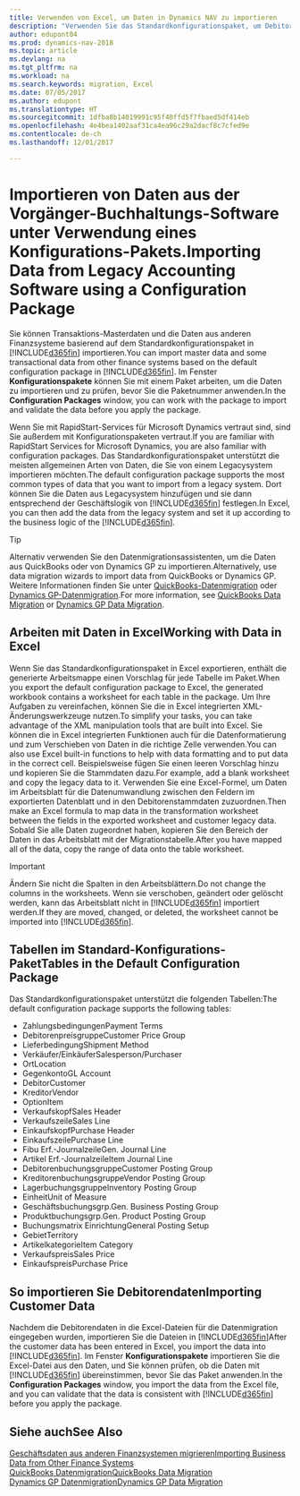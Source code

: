 ```yaml
---
title: Verwenden von Excel, um Daten in Dynamics NAV zu importieren
description: "Verwenden Sie das Standardkonfigurationspaket, um Debitorendaten in Excel hinzuzufügen und Daten nach Dynamics NAV zu importieren."
author: edupont04
ms.prod: dynamics-nav-2018
ms.topic: article
ms.devlang: na
ms.tgt_pltfrm: na
ms.workload: na
ms.search.keywords: migration, Excel
ms.date: 07/05/2017
ms.author: edupont
ms.translationtype: HT
ms.sourcegitcommit: 1dfba8b14019991c95f40ffd5f7fbaed5df414eb
ms.openlocfilehash: 4e4bea1402aaf31ca4ea96c29a2dacf8c7cfed9e
ms.contentlocale: de-ch
ms.lasthandoff: 12/01/2017

---
```

# <a name="importing-data-from-legacy-accounting-software-using-a-configuration-package"></a><span data-ttu-id="7d096-103">Importieren von Daten aus der Vorgänger-Buchhaltungs-Software unter Verwendung eines Konfigurations-Pakets.</span><span class="sxs-lookup"><span data-stu-id="7d096-103">Importing Data from Legacy Accounting Software using a Configuration Package</span></span>
<span data-ttu-id="7d096-104">Sie können Transaktions-Masterdaten und die Daten aus anderen Finanzsysteme basierend auf dem Standardkonfigurationspaket in [!INCLUDE[d365fin](includes/d365fin_md.md)] importieren.</span><span class="sxs-lookup"><span data-stu-id="7d096-104">You can import master data and some transactional data from other finance systems based on the default configuration package in [!INCLUDE[d365fin](includes/d365fin_md.md)].</span></span> <span data-ttu-id="7d096-105">Im Fenster **Konfigurationspakete** können Sie mit einem Paket arbeiten, um die Daten zu importieren und zu prüfen, bevor Sie die Paketnummer anwenden.</span><span class="sxs-lookup"><span data-stu-id="7d096-105">In the **Configuration Packages** window, you can work with the package to import and validate the data before you apply the package.</span></span>  

<span data-ttu-id="7d096-106">Wenn Sie mit RapidStart-Services für Microsoft Dynamics vertraut sind, sind Sie außerdem mit Konfigurationspaketen vertraut.</span><span class="sxs-lookup"><span data-stu-id="7d096-106">If you are familiar with RapidStart Services for Microsoft Dynamics, you are also familiar with configuration packages.</span></span> <span data-ttu-id="7d096-107">Das Standardkonfigurationspaket unterstützt die meisten allgemeinen Arten von Daten, die Sie von einem Legacysystem importieren möchten.</span><span class="sxs-lookup"><span data-stu-id="7d096-107">The default configuration package supports the most common types of data that you want to import from a legacy system.</span></span> <span data-ttu-id="7d096-108">Dort können Sie die Daten aus Legacysystem hinzufügen und sie dann entsprechend der Geschäftslogik von [!INCLUDE[d365fin](includes/d365fin_md.md)] festlegen.</span><span class="sxs-lookup"><span data-stu-id="7d096-108">In Excel, you can then add the data from the legacy system and set it up according to the business logic of the [!INCLUDE[d365fin](includes/d365fin_md.md)].</span></span>  

> [!TIP]  
>   <span data-ttu-id="7d096-109">Alternativ verwenden Sie den Datenmigrationsassistenten, um die Daten aus QuickBooks oder von Dynamics GP zu importieren.</span><span class="sxs-lookup"><span data-stu-id="7d096-109">Alternatively, use data migration wizards to import data from QuickBooks or Dynamics GP.</span></span> <span data-ttu-id="7d096-110">Weitere Informationen finden Sie unter [QuickBooks-Datenmigration](ui-extensions-quickbooks-data-migration.md) oder [Dynamics GP-Datenmigration](ui-extensions-dynamicsgp-data-migration.md).</span><span class="sxs-lookup"><span data-stu-id="7d096-110">For more information, see [QuickBooks Data Migration](ui-extensions-quickbooks-data-migration.md) or [Dynamics GP Data Migration](ui-extensions-dynamicsgp-data-migration.md).</span></span>  

## <a name="working-with-data-in-excel"></a><span data-ttu-id="7d096-111">Arbeiten mit Daten in Excel</span><span class="sxs-lookup"><span data-stu-id="7d096-111">Working with Data in Excel</span></span>
<span data-ttu-id="7d096-112">Wenn Sie das Standardkonfigurationspaket in Excel exportieren, enthält die generierte Arbeitsmappe einen Vorschlag für jede Tabelle im Paket.</span><span class="sxs-lookup"><span data-stu-id="7d096-112">When you export the default configuration package to Excel, the generated workbook contains a worksheet for each table in the package.</span></span> <span data-ttu-id="7d096-113">Um Ihre Aufgaben zu vereinfachen, können Sie die in Excel integrierten XML-Änderungswerkzeuge nutzen.</span><span class="sxs-lookup"><span data-stu-id="7d096-113">To simplify your tasks, you can take advantage of the XML manipulation tools that are built into Excel.</span></span> <span data-ttu-id="7d096-114">Sie können die in Excel integrierten Funktionen auch für die Datenformatierung und zum Verschieben von Daten in die richtige Zelle verwenden.</span><span class="sxs-lookup"><span data-stu-id="7d096-114">You can also use Excel built-in functions to help with data formatting and to put data in the correct cell.</span></span> <span data-ttu-id="7d096-115">Beispielsweise fügen Sie einen leeren Vorschlag hinzu und kopieren Sie die Stammdaten dazu.</span><span class="sxs-lookup"><span data-stu-id="7d096-115">For example, add a blank worksheet and copy the legacy data to it.</span></span> <span data-ttu-id="7d096-116">Verwenden Sie eine Excel-Formel, um Daten im Arbeitsblatt für die Datenumwandlung zwischen den Feldern im exportierten Datenblatt und in den Debitorenstammdaten zuzuordnen.</span><span class="sxs-lookup"><span data-stu-id="7d096-116">Then make an Excel formula to map data in the transformation worksheet between the fields in the exported worksheet and customer legacy data.</span></span> <span data-ttu-id="7d096-117">Sobald Sie alle Daten zugeordnet haben, kopieren Sie den Bereich der Daten in das Arbeitsblatt mit der Migrationstabelle.</span><span class="sxs-lookup"><span data-stu-id="7d096-117">After you have mapped all of the data, copy the range of data onto the table worksheet.</span></span>  

> [!IMPORTANT]  
>  <span data-ttu-id="7d096-118">Ändern Sie nicht die Spalten in den Arbeitsblättern.</span><span class="sxs-lookup"><span data-stu-id="7d096-118">Do not change the columns in the worksheets.</span></span> <span data-ttu-id="7d096-119">Wenn sie verschoben, geändert oder gelöscht werden, kann das Arbeitsblatt nicht in [!INCLUDE[d365fin](includes/d365fin_md.md)] importiert werden.</span><span class="sxs-lookup"><span data-stu-id="7d096-119">If they are moved, changed, or deleted, the worksheet cannot be imported into [!INCLUDE[d365fin](includes/d365fin_md.md)].</span></span>

## <a name="tables-in-the-default-configuration-package"></a><span data-ttu-id="7d096-120">Tabellen im Standard-Konfigurations-Paket</span><span class="sxs-lookup"><span data-stu-id="7d096-120">Tables in the Default Configuration Package</span></span>
<span data-ttu-id="7d096-121">Das Standardkonfigurationspaket unterstützt die folgenden Tabellen:</span><span class="sxs-lookup"><span data-stu-id="7d096-121">The default configuration package supports the following tables:</span></span>

-   <span data-ttu-id="7d096-122">Zahlungsbedingungen</span><span class="sxs-lookup"><span data-stu-id="7d096-122">Payment Terms</span></span>
-   <span data-ttu-id="7d096-123">Debitorenpreisgruppe</span><span class="sxs-lookup"><span data-stu-id="7d096-123">Customer Price Group</span></span>
-   <span data-ttu-id="7d096-124">Lieferbedingung</span><span class="sxs-lookup"><span data-stu-id="7d096-124">Shipment Method</span></span>
-   <span data-ttu-id="7d096-125">Verkäufer/Einkäufer</span><span class="sxs-lookup"><span data-stu-id="7d096-125">Salesperson/Purchaser</span></span>
-   <span data-ttu-id="7d096-126">Ort</span><span class="sxs-lookup"><span data-stu-id="7d096-126">Location</span></span>
-   <span data-ttu-id="7d096-127">Gegenkonto</span><span class="sxs-lookup"><span data-stu-id="7d096-127">GL Account</span></span>
-   <span data-ttu-id="7d096-128">Debitor</span><span class="sxs-lookup"><span data-stu-id="7d096-128">Customer</span></span>
-   <span data-ttu-id="7d096-129">Kreditor</span><span class="sxs-lookup"><span data-stu-id="7d096-129">Vendor</span></span>
-   <span data-ttu-id="7d096-130">Option</span><span class="sxs-lookup"><span data-stu-id="7d096-130">Item</span></span>
-   <span data-ttu-id="7d096-131">Verkaufskopf</span><span class="sxs-lookup"><span data-stu-id="7d096-131">Sales Header</span></span>
-   <span data-ttu-id="7d096-132">Verkaufszeile</span><span class="sxs-lookup"><span data-stu-id="7d096-132">Sales Line</span></span>
-   <span data-ttu-id="7d096-133">Einkaufskopf</span><span class="sxs-lookup"><span data-stu-id="7d096-133">Purchase Header</span></span>
-   <span data-ttu-id="7d096-134">Einkaufszeile</span><span class="sxs-lookup"><span data-stu-id="7d096-134">Purchase Line</span></span>
-   <span data-ttu-id="7d096-135">Fibu Erf.-Journalzeile</span><span class="sxs-lookup"><span data-stu-id="7d096-135">Gen. Journal Line</span></span>
-   <span data-ttu-id="7d096-136">Artikel Erf.-Journalzeile</span><span class="sxs-lookup"><span data-stu-id="7d096-136">Item Journal Line</span></span>
-   <span data-ttu-id="7d096-137">Debitorenbuchungsgruppe</span><span class="sxs-lookup"><span data-stu-id="7d096-137">Customer Posting Group</span></span>
-   <span data-ttu-id="7d096-138">Kreditorenbuchungsgruppe</span><span class="sxs-lookup"><span data-stu-id="7d096-138">Vendor Posting Group</span></span>
-   <span data-ttu-id="7d096-139">Lagerbuchungsgruppe</span><span class="sxs-lookup"><span data-stu-id="7d096-139">Inventory Posting Group</span></span>
-   <span data-ttu-id="7d096-140">Einheit</span><span class="sxs-lookup"><span data-stu-id="7d096-140">Unit of Measure</span></span>
-   <span data-ttu-id="7d096-141">Geschäftsbuchungsgrp.</span><span class="sxs-lookup"><span data-stu-id="7d096-141">Gen. Business Posting Group</span></span>
-   <span data-ttu-id="7d096-142">Produktbuchungsgrp.</span><span class="sxs-lookup"><span data-stu-id="7d096-142">Gen. Product Posting Group</span></span>
-   <span data-ttu-id="7d096-143">Buchungsmatrix Einrichtung</span><span class="sxs-lookup"><span data-stu-id="7d096-143">General Posting Setup</span></span>
-   <span data-ttu-id="7d096-144">Gebiet</span><span class="sxs-lookup"><span data-stu-id="7d096-144">Territory</span></span>
-   <span data-ttu-id="7d096-145">Artikelkategorie</span><span class="sxs-lookup"><span data-stu-id="7d096-145">Item Category</span></span>
-   <span data-ttu-id="7d096-146">Verkaufspreis</span><span class="sxs-lookup"><span data-stu-id="7d096-146">Sales Price</span></span>
-   <span data-ttu-id="7d096-147">Einkaufspreis</span><span class="sxs-lookup"><span data-stu-id="7d096-147">Purchase Price</span></span>

## <a name="importing-customer-data"></a><span data-ttu-id="7d096-148">So importieren Sie Debitorendaten</span><span class="sxs-lookup"><span data-stu-id="7d096-148">Importing Customer Data</span></span>
<span data-ttu-id="7d096-149">Nachdem die Debitorendaten in die Excel-Dateien für die Datenmigration eingegeben wurden, importieren Sie die Dateien in [!INCLUDE[d365fin](includes/d365fin_md.md)]</span><span class="sxs-lookup"><span data-stu-id="7d096-149">After the customer data has been entered in Excel, you import the data into [!INCLUDE[d365fin](includes/d365fin_md.md)].</span></span> <span data-ttu-id="7d096-150">Im Fenster **Konfigurationspakete** importieren Sie die Excel-Datei aus den Daten, und Sie können prüfen, ob die Daten mit [!INCLUDE[d365fin](includes/d365fin_md.md)] übereinstimmen, bevor Sie das Paket anwenden.</span><span class="sxs-lookup"><span data-stu-id="7d096-150">In the **Configuration Packages** window, you import the data from the Excel file, and you can validate that the data is consistent with [!INCLUDE[d365fin](includes/d365fin_md.md)] before you apply the package.</span></span>

## <a name="see-also"></a><span data-ttu-id="7d096-151">Siehe auch</span><span class="sxs-lookup"><span data-stu-id="7d096-151">See Also</span></span>
[<span data-ttu-id="7d096-152">Geschäftsdaten aus anderen Finanzsystemen migrieren</span><span class="sxs-lookup"><span data-stu-id="7d096-152">Importing Business Data from Other Finance Systems</span></span>](upload-data.md)  
[<span data-ttu-id="7d096-153">QuickBooks Datenmigration</span><span class="sxs-lookup"><span data-stu-id="7d096-153">QuickBooks Data Migration</span></span>](ui-extensions-quickbooks-data-migration.md)  
[<span data-ttu-id="7d096-154">Dynamics GP Datenmigration</span><span class="sxs-lookup"><span data-stu-id="7d096-154">Dynamics GP Data Migration</span></span>](ui-extensions-dynamicsgp-data-migration.md)

